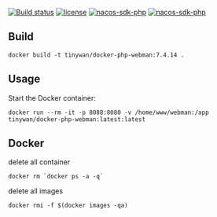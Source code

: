 [![Build status](https://github.com/Tinywan/docker-php-webman/workflows/Docker/badge.svg)]()
[![license](https://img.shields.io/github/license/Tinywan/docker-php-webman)]()
[![nacos-sdk-php](https://img.shields.io/github/last-commit/tinywan/docker-php-webman/main)]()
[![nacos-sdk-php](https://img.shields.io/github/v/tag/tinywan/docker-php-webman?color=ff69b4)]()

## Build

```
docker build -t tinywan/docker-php-webman:7.4.14 .
```
## Usage

Start the Docker container:

```
docker run --rm -it -p 8088:8080 -v /home/www/webman:/app tinywan/docker-php-webman:latest:latest
```

## Docker 

delete all container
```
docker rm `docker ps -a -q`
```

delete all images
```
docker rmi -f $(docker images -qa)
```




